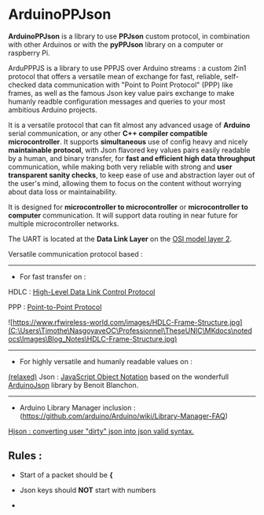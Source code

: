# ArduinoPPJson

**ArduinoPPJson** is a library to use **PPJson** custom protocol, in combination with other Arduinos or with the **pyPPJson** library on a computer or raspberry Pi.

ArduPPPJS is a library to use PPPJS over Arduino streams : a custom 2in1 protocol that offers a versatile mean of exchange for fast, reliable, self-checked data communication with "Point to Point Protocol" (PPP) like frames, as well as the famous Json key value pairs exchange to make humanly readble configuration messages and queries to your most ambitious Arduino projects.

It is a versatile protocol that can fit almost any advanced usage of **Arduino** serial communication, or any other **C++ compiler compatible microcontroller**. It supports **simultaneous** use of config heavy and nicely **maintainable protocol**, with Json flavored key values pairs easily readable by a human, and binary transfer, for **fast and efficient high data throughput** communication, while making both very reliable with strong and **user transparent sanity checks**, to keep ease of use and abstraction layer out of the user's mind, allowing them to focus on the content without worrying about data loss or maintainability.

It is designed for **microcontroller to microcontroller** or **microcontroller to computer** communication. It will support data routing in near future for multiple microcontroller networks.

The UART is located at the **Data Link Layer** on the [OSI model layer 2](https://en.wikipedia.org/wiki/Data_link_layer).



Versatile communication protocol based :

----------

- For fast transfer on :

HDLC : [High-Level Data Link Control Protocol](https://en.wikipedia.org/wiki/High-Level_Data_Link_Control)

PPP : [Point-to-Point Protocol](https://en.wikipedia.org/wiki/Point-to-Point_Protocol#PPP_frame)

![https://www.rfwireless-world.com/images/HDLC-Frame-Structure.jpg](C:\Users\Timothe\NasgoyaveOC\Professionnel\TheseUNIC\MKdocs\notedocs\Images\Blog_Notes\HDLC-Frame-Structure.jpg)

---------

- For highly versatile and humanly readable values on :

[(relaxed)](http://www.relaxedjson.org/) Json : [JavaScript Object Notation](https://fr.wikipedia.org/wiki/JavaScript_Object_Notation) based on the wonderfull [ArduinoJson](https://github.com/bblanchon/ArduinoJson) library by Benoit Blanchon.



-------

- Arduino Library Manager inclusion : (https://github.com/arduino/Arduino/wiki/Library-Manager-FAQ)



[Hjson : converting user "dirty" json into json valid syntax.](https://hjson.github.io/)

## Rules :

- Start of a packet should be **{**

- Json keys should **NOT** start with numbers
- 



